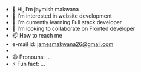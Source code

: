 - 👋 Hi, I’m jaymish makwana 
- 👀 I’m interested in website development 
- 🌱 I’m currently learning Full stack developer 
- 💞️ I’m looking to collaborate on Fronted developer 
- 📫 How to reach me
- e-mail id: jamesmakwana26@gmail.com
- 
- 😄 Pronouns: ...
- ⚡ Fun fact: ...

<!---
James78900/James78900 is a ✨ special ✨ repository because its `README.md` (this file) appears on your GitHub profile.
You can click the Preview link to take a look at your changes.
--->
